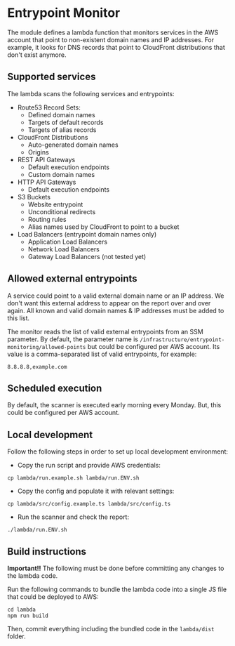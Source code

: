 Entrypoint Monitor
=================

The module defines a lambda function that monitors services in the AWS account that point to non-existent domain names and IP addresses.
For example, it looks for DNS records that point to CloudFront distributions that don't exist anymore.

## Supported services 

The lambda scans the following services and entrypoints:

* Route53 Record Sets:
  * Defined domain names
  * Targets of default records
  * Targets of alias records
* CloudFront Distributions
  * Auto-generated domain names
  * Origins
* REST API Gateways
  * Default execution endpoints
  * Custom domain names
* HTTP API Gateways
  * Default execution endpoints
* S3 Buckets
  * Website entrypoint
  * Unconditional redirects
  * Routing rules
  * Alias names used by CloudFront to point to a bucket
* Load Balancers (entrypoint domain names only)
  * Application Load Balancers
  * Network Load Balancers
  * Gateway Load Balancers (not tested yet)

## Allowed external entrypoints

A service could point to a valid external domain name or an IP address.
We don't want this external address to appear on the report over and over again.
All known and valid domain names & IP addresses must be added to this list.

The monitor reads the list of valid external entrypoints from an SSM parameter.
By default, the parameter name is `/infrastructure/entrypoint-monitoring/allowed-points` but could be configured per AWS account.
Its value is a comma-separated list of valid entrypoints, for example:
```
8.8.8.8,example.com
```

## Scheduled execution

By default, the scanner is executed early morning every Monday. But, this could be configured per AWS account.

## Local development

Follow the following steps in order to set up local development environment:

* Copy the run script and provide AWS credentials:
```shell
cp lambda/run.example.sh lambda/run.ENV.sh
```

* Copy the config and populate it with relevant settings:
```shell
cp lambda/src/config.example.ts lambda/src/config.ts
```

* Run the scanner and check the report:
```shell
./lambda/run.ENV.sh
```

## Build instructions

**Important!!** The following must be done before committing any changes to the lambda code.

Run the following commands to bundle the lambda code into a single JS file that could be deployed to AWS:
```shell
cd lambda
npm run build
```

Then, commit everything including the bundled code in the `lambda/dist` folder.
